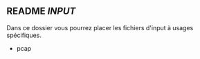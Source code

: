 ## README *INPUT*

Dans ce dossier vous pourrez placer les fichiers d'input à usages spécifiques.
* pcap 